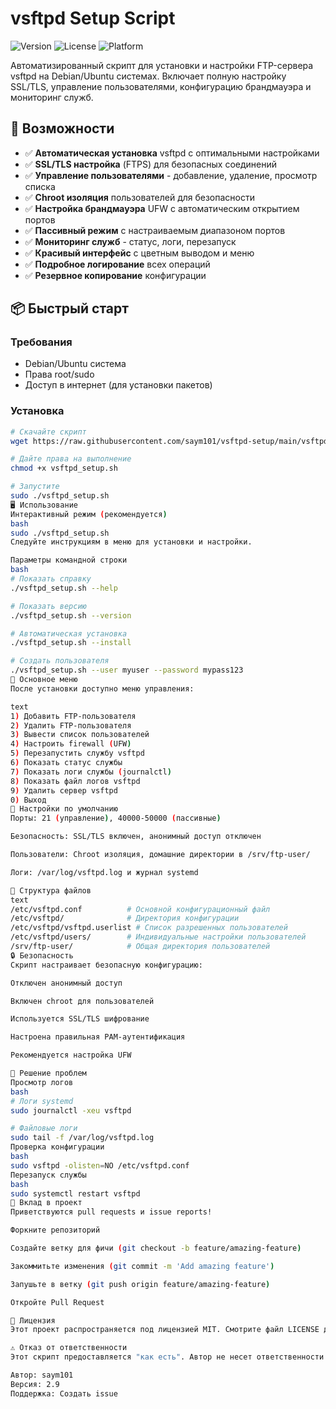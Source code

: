 # vsftpd Setup Script

![Version](https://img.shields.io/badge/version-2.9-blue)
![License](https://img.shields.io/badge/license-MIT-green)
![Platform](https://img.shields.io/badge/platform-Debian%2FUbuntu-orange)

Автоматизированный скрипт для установки и настройки FTP-сервера vsftpd на Debian/Ubuntu системах. Включает полную настройку SSL/TLS, управление пользователями, конфигурацию брандмауэра и мониторинг служб.

## 🚀 Возможности

- ✅ **Автоматическая установка** vsftpd с оптимальными настройками
- ✅ **SSL/TLS настройка** (FTPS) для безопасных соединений
- ✅ **Управление пользователями** - добавление, удаление, просмотр списка
- ✅ **Chroot изоляция** пользователей для безопасности
- ✅ **Настройка брандмауэра** UFW с автоматическим открытием портов
- ✅ **Пассивный режим** с настраиваемым диапазоном портов
- ✅ **Мониторинг служб** - статус, логи, перезапуск
- ✅ **Красивый интерфейс** с цветным выводом и меню
- ✅ **Подробное логирование** всех операций
- ✅ **Резервное копирование** конфигурации

## 📦 Быстрый старт

### Требования
- Debian/Ubuntu система
- Права root/sudo
- Доступ в интернет (для установки пакетов)

### Установка
```bash
# Скачайте скрипт
wget https://raw.githubusercontent.com/saym101/vsftpd-setup/main/vsftpd_setup.sh

# Дайте права на выполнение
chmod +x vsftpd_setup.sh

# Запустите
sudo ./vsftpd_setup.sh
🖥️ Использование
Интерактивный режим (рекомендуется)
bash
sudo ./vsftpd_setup.sh
Следуйте инструкциям в меню для установки и настройки.

Параметры командной строки
bash
# Показать справку
./vsftpd_setup.sh --help

# Показать версию
./vsftpd_setup.sh --version

# Автоматическая установка
./vsftpd_setup.sh --install

# Создать пользователя
./vsftpd_setup.sh --user myuser --password mypass123
🎯 Основное меню
После установки доступно меню управления:

text
1) Добавить FTP-пользователя
2) Удалить FTP-пользователя  
3) Вывести список пользователей
4) Настроить firewall (UFW)
5) Перезапустить службу vsftpd
6) Показать статус службы
7) Показать логи службы (journalctl)
8) Показать файл логов vsftpd
9) Удалить сервер vsftpd
0) Выход
🔧 Настройки по умолчанию
Порты: 21 (управление), 40000-50000 (пассивные)

Безопасность: SSL/TLS включен, анонимный доступ отключен

Пользователи: Chroot изоляция, домашние директории в /srv/ftp-user/

Логи: /var/log/vsftpd.log и журнал systemd

📁 Структура файлов
text
/etc/vsftpd.conf          # Основной конфигурационный файл
/etc/vsftpd/              # Директория конфигурации
/etc/vsftpd/vsftpd.userlist # Список разрешенных пользователей
/etc/vsftpd/users/        # Индивидуальные настройки пользователей
/srv/ftp-user/            # Общая директория пользователей
🔒 Безопасность
Скрипт настраивает безопасную конфигурацию:

Отключен анонимный доступ

Включен chroot для пользователей

Используется SSL/TLS шифрование

Настроена правильная PAM-аутентификация

Рекомендуется настройка UFW

🐛 Решение проблем
Просмотр логов
bash
# Логи systemd
sudo journalctl -xeu vsftpd

# Файловые логи
sudo tail -f /var/log/vsftpd.log
Проверка конфигурации
bash
sudo vsftpd -olisten=NO /etc/vsftpd.conf
Перезапуск службы
bash
sudo systemctl restart vsftpd
🤝 Вклад в проект
Приветствуются pull requests и issue reports!

Форкните репозиторий

Создайте ветку для фичи (git checkout -b feature/amazing-feature)

Закоммитьте изменения (git commit -m 'Add amazing feature')

Запушьте в ветку (git push origin feature/amazing-feature)

Откройте Pull Request

📄 Лицензия
Этот проект распространяется под лицензией MIT. Смотрите файл LICENSE для подробностей.

⚠️ Отказ от ответственности
Этот скрипт предоставляется "как есть". Автор не несет ответственности за любой ущерб, вызванный использованием этого скрипта. Всегда тестируйте в изолированной среде перед использованием в production.

Автор: saym101
Версия: 2.9
Поддержка: Создать issue
